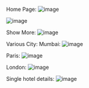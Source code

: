 Home Page:
![image](https://github.com/Aafreen-Afi/Stazi_Intern_tasks/assets/137905884/91885dd7-e53e-471e-93aa-07ddd3520e29)

![image](https://github.com/Aafreen-Afi/Stazi_Intern_tasks/assets/137905884/53ffc5d7-b955-4640-8c96-b97a2b336782)


Show More:
![image](https://github.com/Aafreen-Afi/Stazi_Intern_tasks/assets/137905884/f109aad0-6bb0-4c03-9f67-8be8fd291b6a)


Various City:
Mumbai:
![image](https://github.com/Aafreen-Afi/Stazi_Intern_tasks/assets/137905884/d05f61f6-2ba8-488e-8dfd-728689c9bd44)


Paris:
![image](https://github.com/Aafreen-Afi/Stazi_Intern_tasks/assets/137905884/617de696-8096-4acd-b8fa-636ba66d8f30)


London:
![image](https://github.com/Aafreen-Afi/Stazi_Intern_tasks/assets/137905884/7326884c-9096-4ee2-87a2-b7d8973d2c26)


Single hotel details:
 ![image](https://github.com/Aafreen-Afi/Stazi_Intern_tasks/assets/137905884/ec456fd0-befb-48c7-8d67-5b57545d1421)

